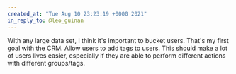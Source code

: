 ```yaml
---
created_at: "Tue Aug 10 23:23:19 +0000 2021"
in_reply_to: @leo_guinan
---
```


With any large data set, I think it's important to bucket users. That's my first goal with the CRM. Allow users to add tags to users. This should make a lot of users lives easier, especially if they are able to perform different actions with different groups/tags.